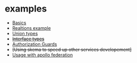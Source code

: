# examples

- [Basics](./basic)
- [Realtions example](./relations)
- [Union types](./unions)
- ~~[Interface types](./interfaces)~~
- [Authorization Guards](./authorizartion)
- ~~[Using skema to speed up other services developement]~~
- [Usage with apollo federation](./federation)
